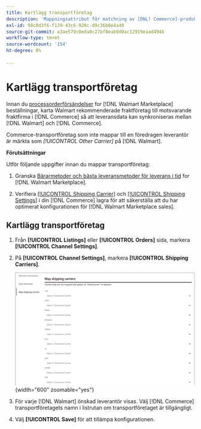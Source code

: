 ```yaml
---
title: Kartlägg transportföretag
description: 'Mappningsattribut för matchning av [DNL! Commerce]-produkter till befintlig [!DNL Walmart Marketplace] listor och synkronisera data mellan [!DNL Channel Manager] och [!DNL Walmart].'
exl-id: 98c8d3f6-f129-43c6-920c-d9c36b0e4a40
source-git-commit: a3ae579c0eda0c27bf8eab9d0ac12919eaad494b
workflow-type: tm+mt
source-wordcount: '154'
ht-degree: 0%

---
```



# Kartlägg transportföretag

Innan du [processorderförsändelser](process-orders.md#ship-an-order) for [!DNL Walmart Marketplace] beställningar, karta Walmart rekommenderade fraktföretag till motsvarande fraktfirma i [!DNL Commerce] så att leveransdata kan synkroniseras mellan [!DNL Walmart] och [!DNL Commerce].

Commerce-transportföretag som inte mappar till en föredragen leverantör är märkta som *[!UICONTROL Other Carrier]* på [!DNL Walmart].

**Förutsättningar**

Utför följande uppgifter innan du mappar transportföretag:

1. Granska [Bärarmetoder och bästa leveransmetoder för leverans i tid](https://sellerhelp.walmart.com/s/guide?article=000009473) for [!DNL Walmart Marketplace].

1. Verifiera [[!UICONTROL Shipping Carrier]](https://experienceleague.adobe.com/docs/commerce-admin/stores-sales/delivery/shipping-carriers/carriers.html) och [[!UICONTROL Shipping Settings]](https://experienceleague.adobe.com/docs/commerce-admin/config/sales/shipping-settings.html) i din [!DNL Commerce] lagra för att säkerställa att du har optimerat konfigurationen för [!DNL Walmart Marketplace sales].

## Kartlägg transportföretag

1. Från **[!UICONTROL Listings]** eller **[!UICONTROL Orders]** sida, markera **[!UICONTROL Channel Settings]**.

1. På **[!UICONTROL Channel Settings]**, markera **[!UICONTROL Shipping Carriers]**.

   ![Kartlägg transportföretag](assets/map-shipping-carriers.png){width="600" zoomable="yes"}

1. För varje [!DNL Walmart] önskad leverantör visas. Välj [!DNL Commerce] transportföretagets namn i listrutan om transportföretaget är tillgängligt.

1. Välj **[!UICONTROL Save]** för att tillämpa konfigurationen.

